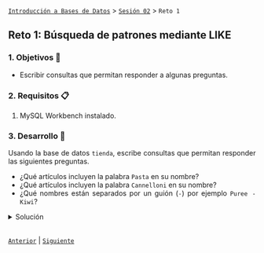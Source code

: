 [`Introducción a Bases de Datos`](../../Readme.md) > [`Sesión 02`](../Readme.md) > `Reto 1`
	
## Reto 1: Búsqueda de patrones mediante LIKE

<div style="text-align: justify;">

### 1. Objetivos :dart:

- Escribir consultas que permitan responder a algunas preguntas.

### 2. Requisitos :clipboard:

1. MySQL Workbench instalado.

### 3. Desarrollo :rocket:

Usando la base de datos `tienda`, escribe consultas que permitan responder las siguientes preguntas.

- ¿Qué artículos incluyen la palabra `Pasta` en su nombre?
- ¿Qué artículos incluyen la palabra `Cannelloni` en su nombre?
- ¿Qué nombres están separados por un guión (`-`) por ejemplo `Puree - Kiwi`?

<details><summary>Solución</summary>
<p>

- ¿Qué artículos incluyen la palabra `Pasta` en su nombre?

   ```sql
   SELECT *
   FROM articulo
   WHERE nombre LIKE '%PASTA%';
   ```
   ![imagen](imagenes/s2wr11.png)

- ¿Qué artículos incluyen la palabra `Cannelloni` en su nombre?

   ```sql
   SELECT *
   FROM articulo
   WHERE nombre LIKE '%Cannelloni%';
   ```
   ![imagen](imagenes/s2wr12.png)
   
- ¿Qué nombres están separados por un guión (`-`) por ejemplo `Puree - Kiwi`?

   ```sql
   SELECT *
   FROM articulo
   WHERE nombre LIKE '% - %';
   ```
   ![imagen](imagenes/s2wr13.png) 

</p>
</details>

<br/>

[`Anterior`](../Ejemplo-01/Readme.md) | [`Siguiente`](../Readme.md#funciones-de-agrupamiento)   


</div>
